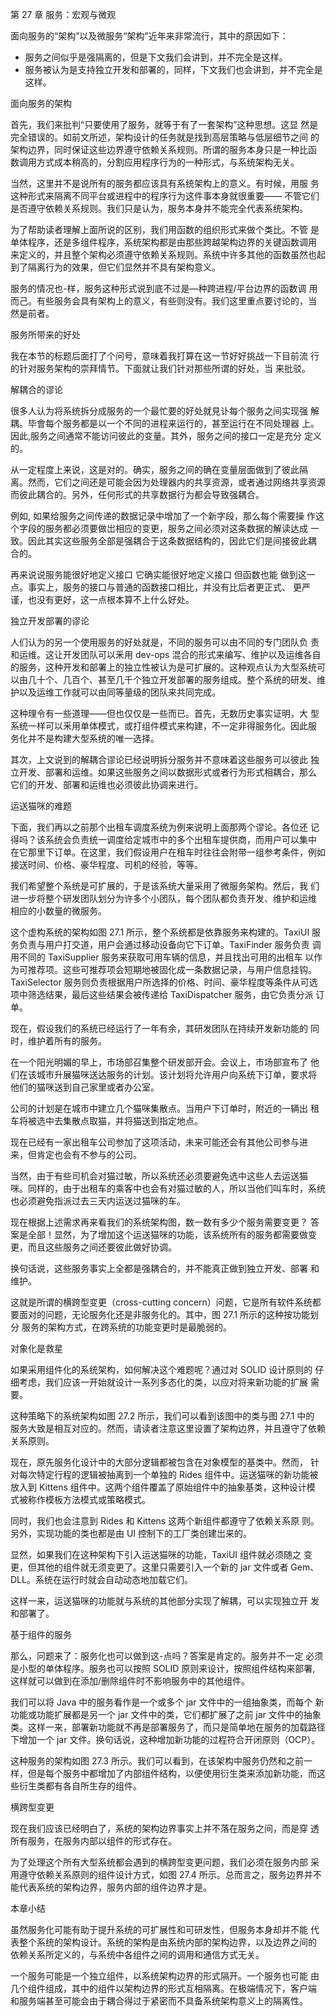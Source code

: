 第 27 章 服务：宏观与微观

面向服务的“架构”以及微服务“架构”近年来非常流行，其中的原因如下：

- 服务之间似乎是强隔离的，但是下文我们会讲到，并不完全是这样。
- 服务被认为是支持独立开发和部署的，同样，下文我们也会讲到，并不完全是这样。

面向服务的架构

首先，我们来批判“只要使用了服务，就等于有了一套架构”这种思想。这显
然是完全错误的。如前文所述，架构设计的任务就是找到高层策略与低层细节之间
的架构边界，同时保证这些边界遵守依赖关系规则。所谓的服务本身只是一种比函
数调用方式成本稍高的，分割应用程序行为的一种形式，与系统架构无关。

当然，这里并不是说所有的服务都应该具有系统架构上的意义。有时候，用服
务这种形式来隔离不同平台或进程中的程序行为这件事本身就很重要—— 不管它们
是否遵守依赖关系规则。我们只是认为，服务本身并不能完全代表系统架构。

为了帮助读者理解上面所说的区别，我们用函数的组织形式来做个类比。不管
是单体程序，还是多组件程序，系统架构都是由那些跨越架构边界的关键函数调用
来定义的，并且整个架构必须遵守依赖关系规则。系统中许多其他的函数虽然也起
到了隔离行为的效果，但它们显然并不具有架构意义。

服务的情况也-样，服务这种形式说到底不过是—种跨进程/平台边界的函数调
用而己。有些服务会具有架构上的意义，有些则没有。我们这里重点要讨论的，当
然是前者。

服务所带来的好处

我在本节的标题后面打了个问号，意味着我打算在这一节好好挑战一下目前流
行的针对服务架构的崇拜情节。下面就让我们针对那些所谓的好处，当
来批驳。

解耦合的谬论

很多人认为将系统拆分成服务的一个最忙要的好处就見讣每个服务之间实现强
解耦。毕會每个服务都是以一个不同的进程来运行的，甚至运行在不同处理器
上。因此,服务之间通常不能访问彼此的变量。其外，服务之间的接口一定是充分
定义的。

从一定程度上来说，这是对的。确实，服务之间的确在变量层面做到了彼此隔
离。然而，它们之间还是可能会因为处理器内的共享资源，或者通过网络共享资源
而彼此耦合的。另外，任何形式的共享数据行为都会导致强耦合。

例如, 如果给服务之间传递的数据记录中增加了一个新字段，那么每个需要操
作这个字段的服务都必须要做岀相应的变更，服务之间必须对这条数据的解读达成
一致。因此其实这些服务全部是强耦合于这条数据结构的，因此它们是间接彼此耦
合的。

再来说说服务能很好地定义接口 它确实能很好地定义接口 但函数也能
做到这一点。事实上，服务的接口与普通的函数接口相比，并没有比后者更正式、
更严谨，也没有更好，这一点根本算不上什么好处。

独立开发部署的谬论

人们认为的另一个使用服务的好处就是，不同的服务可以由不同的专门团队负
责和运维。这让开发团队可以釆用 dev-ops 混合的形式来编写、维护以及运维各自
的服务，这种开发和部署上的独立性被认为是可扩展的。这种观点认为大型系统可
以由几十个、几百个、甚至几千个独立开发部署的服务组成。整个系统的研发、维
护以及运维工作就可以由同等量级的团队来共同完成。

这种理令有一些道理——但也仅仅是一些而已。首先，无数历史事实证明，大
型系统一样可以釆用单体模式，或打组件模式来构建，不一定非得服务化。因此服
务化并不是构建大型系统的唯一选择。

其次，上文说到的解耦合谬论已经说明拆分服务并不意味着这些服务可以彼此
独立开发、部署和运维。如果这些服务之间以数据形式或者行为形式相耦合，那么
它们的开发、部署和运维也必须彼此协调来进行。

运送猫咪的难题

下面，我们再以之前那个出租车调度系统为例来说明上面那两个谬论。各位还
记得吗？该系统会负责统一调度给定城市中的多个出租车提供商，而用户可以集中
在它那里下订单。在这里，我们假设用户在租车时往往会附带一组参考条件，例如
接送时间、价格、豪华程度、司机的经验，等等。

我们希望整个系统是可扩展的，于是该系统大量采用了微服务架构。然后，我
们进一步将整个研发团队划分为许多个小团队，每个团队都负责开发、维护和运维
相应的小数量的微服务。

这个虚构系统的架构如图 27.1 所示，整个系统都是依靠服务来构建的。TaxiUI
服务负责与用户打交道，用户会通过移动设备向它下订单。TaxiFinder 服务负责
调用不同的 TaxiSupplier 服务来获取可用车辆的信息，并且找出可用的出租车
以作为可推荐项。这些可推荐项会短期地被固化成一条数据记录，与用户信息挂钩。
TaxiSelector 服务则负责根据用户所选择的价格、时间、豪华程度等条件从可选
项中筛选结果，最后这些结果会被传递给 TaxiDispatcher 服务，由它负责分派
订单。

现在，假设我们的系统已经运行了一年有余，其研发团队在持续开发新功能的
同时，维护着所有的服务。

在一个阳光明媚的早上，市场部召集整个研发部开会。会议上，市场部宣布了
他们在该城市升展猫咪送达服务的计划。该计划将允许用户向系统下订单，要求将
他们的猫咪送到自己家里或者办公室。

公司的计划是在城市中建立几个猫咪集散点。当用户下订单时，附近的一辆出
租车将被选中去集散点取猫，并将猫送到指定地点。

现在已经有一家出租车公司参加了这项活动，未来可能还会有其他公司参与进
来，但肯定也会有不参与的公司。

当然，由于有些司机会对猫过敏，所以系统还必须要避免选中这些人去运送猫
咪。同样的，由于出租车的乘客中也会有对猫过敏的人，所以当他们叫车时，系统
也必须避免指派过去三天内运送过猫咪的车。

现在根据上述需求再来看我们的系统架构图，数一数有多少个服务需要变更？
答案是全部！显然，为了增加这个运送猫咪的功能，该系统所有的服务都需要做变
更，而且这些服务之间还要彼此做好协调。

换句话说，这些服务事实上全都是强耦合的，并不能真正做到独立开发、部署
和维护。

这就是所谓的横跨型变更（cross-cutting concern）问题，它是所有软件系统都
要面对的问题，无论服务化还是非服务化的。其中，图 27.1 所示的这种按功能划分
服务的架构方式，在跨系统的功能变更时是最脆弱的。

对象化是救星

如果采用组件化的系统架构，如何解决这个难题呢？通过对 SOLID 设计原则的
仔细考虑，我们应该一开始就设计一系列多态化的类，以应对将来新功能的扩展
需要。

这种策略下的系统架构如图 27.2 所示，我们可以看到该图中的类与图 27.1 中的
服务大致是相互对应的。然而，请读者注意这里设置了架构边界，并且遵守了依赖
关系原则。

现在，原先服务化设计中的大部分逻辑都被包含在对象模型的基类中。然而，
针对每次特定行程的逻辑被抽离到一个单独的 Rides 组件中。运送猫咪的新功能被
放入到 Kittens 组件中。这两个组件覆盖了原始组件中的抽象基类，这种设计模
式被称作模板方法模式或策略模式。

同时，我们也会注意到 Rides 和 Kittens 这两个新组件都遵守了依赖关系原
则。另外，实现功能的类也都是由 UI 控制下的工厂类创建岀来的。

显然，如果我们在这种架构下引入运送猫咪的功能，TaxiUI 组件就必须随之
变更，但其他的组件就无须变更了。这里只需要引入一个新的 jar 文件或者 Gem、
DLL。系统在运行时就会自动动态地加载它们。

这样一来，运送猫咪的功能就与系统的其他部分实现了解耦，可以实现独立开
发和部署了。

基于组件的服务

那么，冋题来了：服务化也可以做到这-点吗？答案是肯定的。服务并不一定
必须是小型的单体程序。服务也可以按照 SOLID 原则来设计，按照组件结构来部署,
这样就可以做到在添加/删除组件时不影响服务中的其他组件。

我们可以将 Java 中的服务看作是一个或多个 jar 文件中的一组抽象类，而每个
新功能或功能扩展都是另一个 jar 文件中的类，它们都扩展了之前 jar 文件中的抽象
类。这样一来，部署新功能就不再是部署服务了，而只是简单地在服务的加载路径
下增加一个 jar 文件。换句话说，这种增加新功能的过程符合开闭原则（OCP）。

这种服务的架构如图 27.3 所示。我们可以看到，在该架构中服务仍然和之前一
样，但是每个服务中都增加了内部组件结构，以便使用衍生类来添加新功能，而这
些衍生类都有各自所生存的组件。

横跨型变更

现在我们应该已经明白了，系统的架构边界事实上并不落在服务之间，而是穿
透所有服务，在服务内部以组件的形式存在。

为了处理这个所有大型系统都会遇到的横跨型变更问题，我们必须在服务内部
采用遵守依赖关系原则的组件设计方式，如图 27.4 所示。总而言之，服务边界并不
能代表系统的架构边界，服务内部的组件边界才是。

本章小结

虽然服务化可能有助于提升系统的可扩展性和可研发性，但服务本身却并不能
代表整个系统的架构设计。系统的架构是由系统内部的架构边界，以及边界之间的
依赖关系所定义的，与系统中各组件之间的调用和通信方式无关。

一个服务可能是一个独立组件，以系统架构边界的形式隔开。一个服务也可能
由几个组件组成，其中的组件以架构边界的形式互相隔离。在极端情况下，客户端
和服务端甚至可能会由于耦合得过于紧密而不具备系统架构意义上的隔离性。
